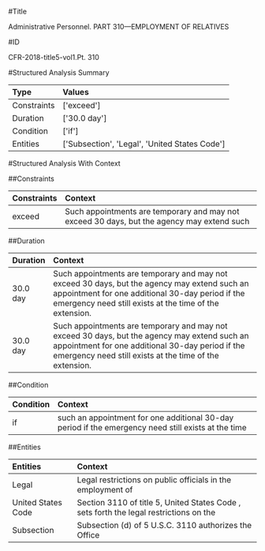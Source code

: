 #Title

Administrative Personnel. PART 310—EMPLOYMENT OF RELATIVES


#ID

CFR-2018-title5-vol1.Pt. 310


#Structured Analysis Summary

| Type        | Values                                        |
|:------------|:----------------------------------------------|
| Constraints | ['exceed']                                    |
| Duration    | ['30.0 day']                                  |
| Condition   | ['if']                                        |
| Entities    | ['Subsection', 'Legal', 'United States Code'] |


#Structured Analysis With Context

 


##Constraints

| Constraints   | Context                                                                                     |
|:--------------|:--------------------------------------------------------------------------------------------|
| exceed        | Such appointments are temporary and may not  exceed 30 days, but the agency may extend such |


##Duration

| Duration   | Context                                                                                                                                                                                                     |
|:-----------|:------------------------------------------------------------------------------------------------------------------------------------------------------------------------------------------------------------|
| 30.0 day   | Such appointments are temporary and may not exceed 30 days, but the agency may extend such an appointment for one additional 30-day period if the emergency need still exists at the time of the extension. |
| 30.0 day   | Such appointments are temporary and may not exceed 30 days, but the agency may extend such an appointment for one additional 30-day period if the emergency need still exists at the time of the extension. |


##Condition

| Condition   | Context                                                                                             |
|:------------|:----------------------------------------------------------------------------------------------------|
| if          | such an appointment for one additional 30-day period if the emergency need still exists at the time |


##Entities

| Entities           | Context                                                                                 |
|:-------------------|:----------------------------------------------------------------------------------------|
| Legal              | Legal restrictions on public officials in the employment of                             |
| United States Code | Section 3110 of title 5,  United States Code , sets forth the legal restrictions on the |
| Subsection         | Subsection (d) of 5 U.S.C. 3110 authorizes the Office                                   |


